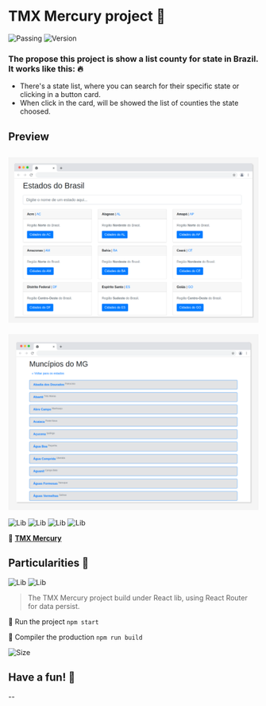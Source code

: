 # TMX Mercury project :high_brightness:

![Passing](https://img.shields.io/github/workflow/status/tjmelo/tmx-mercury/Tasks%20TMX%20Mercury%20runner?color=yellow)
![Version](https://img.shields.io/github/v/release/tjmelo/tmx-mercury?color=yellow)

### The propose this project is show a list county for state in Brazil. It works like this: :fire:

-   There's a state list, where you can search for their specific state or clicking in a button card.
-   When click in the card, will be showed the list of counties the state choosed.

## Preview

![Screen](https://github.com/tjmelo/tmx-mercury/blob/main/public/TMXMercury.png)
---
![Screen](https://github.com/tjmelo/tmx-mercury/blob/main/public/TMXMercury2screen.png)


![Lib](https://img.shields.io/github/package-json/dependency-version/tjmelo/tmx-mercury/bootstrap?color=yellow)
![Lib](https://img.shields.io/github/package-json/dependency-version/tjmelo/tmx-mercury/node-sass?color=yellow)
![Lib](https://img.shields.io/github/package-json/dependency-version/tjmelo/tmx-mercury/scrollreveal?color=yellow)
![Lib](https://img.shields.io/github/package-json/dependency-version/tjmelo/tmx-mercury/axios?color=yellow)

:gem: **[TMX Mercury](https://tjmelo.github.io/tmx-mercury/)**

## Particularities :key:

![Lib](https://img.shields.io/github/package-json/dependency-version/tjmelo/tmx-mercury/react?color=yellow)
![Lib](https://img.shields.io/github/package-json/dependency-version/tjmelo/tmx-mercury/react-router-dom?color=yellow)

> The TMX Mercury project build under React lib, using React Router for data persist.

:pushpin: Run the project
`npm start`

:pushpin: Compiler the production
`npm run build`

![Size](https://img.shields.io/github/languages/code-size/tjmelo/tmx-mercury?color=yellow)

Have a fun! :tada:
--
--